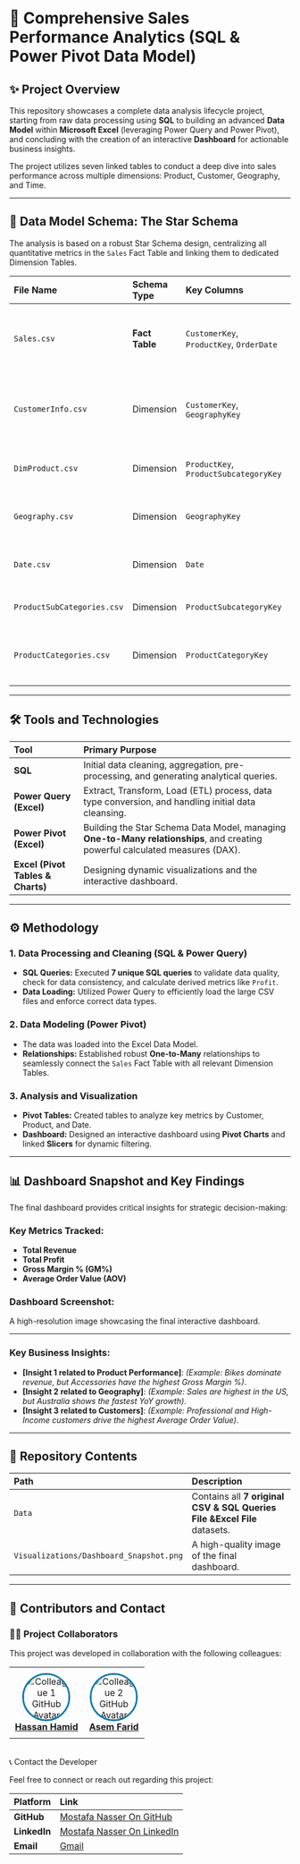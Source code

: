 # 🚀 Comprehensive Sales Performance Analytics (SQL & Power Pivot Data Model)

## ✨ Project Overview

This repository showcases a complete data analysis lifecycle project, starting from raw data processing using **SQL** to building an advanced **Data Model** within **Microsoft Excel** (leveraging Power Query and Power Pivot), and concluding with the creation of an interactive **Dashboard** for actionable business insights.

The project utilizes seven linked tables to conduct a deep dive into sales performance across multiple dimensions: Product, Customer, Geography, and Time.

---

## 📂 Data Model Schema: The Star Schema

The analysis is based on a robust Star Schema design, centralizing all quantitative metrics in the `Sales` Fact Table and linking them to dedicated Dimension Tables.

| File Name | Schema Type | Key Columns | Description |
| :--- | :--- | :--- | :--- |
| `Sales.csv` | **Fact Table** | `CustomerKey`, `ProductKey`, `OrderDate` | Details of each transaction (Sales Amount, Cost, Profit). |
| `CustomerInfo.csv` | Dimension | `CustomerKey`, `GeographyKey` | Customer demographics (Occupation, Income, Marital Status). |
| `DimProduct.csv` | Dimension | `ProductKey`, `ProductSubcategoryKey` | Product details (Color, Size, Cost, Price). |
| `Geography.csv` | Dimension | `GeographyKey` | Geographical location (City, State, Country). |
| `Date.csv` | Dimension | `Date` | Time attributes (Year, Month, Quarter). |
| `ProductSubCategories.csv` | Dimension | `ProductSubcategoryKey` | Names of product subcategories. |
| `ProductCategories.csv` | Dimension | `ProductCategoryKey` | Names of product main categories (e.g., Bikes, Clothing). |

---

## 🛠️ Tools and Technologies

| Tool | Primary Purpose |
| :--- | :--- |
| **SQL** | Initial data cleaning, aggregation, pre-processing, and generating analytical queries. |
| **Power Query (Excel)** | Extract, Transform, Load (ETL) process, data type conversion, and handling initial data cleansing. |
| **Power Pivot (Excel)** | Building the Star Schema Data Model, managing **One-to-Many relationships**, and creating powerful calculated measures (DAX). |
| **Excel (Pivot Tables & Charts)** | Designing dynamic visualizations and the interactive dashboard. |

---

## ⚙️ Methodology

### 1. Data Processing and Cleaning (SQL & Power Query)

* **SQL Queries:** Executed **7 unique SQL queries** to validate data quality, check for data consistency, and calculate derived metrics like `Profit`.
* **Data Loading:** Utilized Power Query to efficiently load the large CSV files and enforce correct data types.

### 2. Data Modeling (Power Pivot)

* The data was loaded into the Excel Data Model.
* **Relationships:** Established robust **One-to-Many** relationships to seamlessly connect the `Sales` Fact Table with all relevant Dimension Tables.

### 3. Analysis and Visualization

* **Pivot Tables:** Created tables to analyze key metrics by Customer, Product, and Date.
* **Dashboard:** Designed an interactive dashboard using **Pivot Charts** and linked **Slicers** for dynamic filtering.

---

## 📊 Dashboard Snapshot and Key Findings

The final dashboard provides critical insights for strategic decision-making:

### Key Metrics Tracked:

* **Total Revenue**
* **Total Profit**
* **Gross Margin % (GM%)**
* **Average Order Value (AOV)**

### Dashboard Screenshot:

A high-resolution image showcasing the final interactive dashboard.



***

### Key Business Insights:

* **[Insight 1 related to Product Performance]**: *(Example: Bikes dominate revenue, but Accessories have the highest Gross Margin %)*.
* **[Insight 2 related to Geography]**: *(Example: Sales are highest in the US, but Australia shows the fastest YoY growth)*.
* **[Insight 3 related to Customers]**: *(Example: Professional and High-Income customers drive the highest Average Order Value)*.

---

## 📁 Repository Contents

| Path | Description |
| :--- | :--- |
| `Data` | Contains all **7 original CSV & SQL Queries File &Excel File** datasets. |
| `Visualizations/Dashboard_Snapshot.png` | A high-quality image of the final dashboard. |

---

## 🤝 Contributors and Contact

### 🧑‍💻 Project Collaborators

This project was developed in collaboration with the following colleagues:

<table style="width:100%; border:none;">
  <tr>
    <td style="text-align:center; padding:10px; border:none;">
      <a href="https://github.com/HassanZoghly">
        <img src="https://avatars.githubusercontent.com/u/114166268?v=4?s=100&v=4" alt="Colleague 1 GitHub Avatar" width="80" style="border-radius: 50%; border: 3px solid #0077b5;">
        <br>
        <strong>Hassan Hamid</strong>
      </a>
    </td>
    <td style="text-align:center; padding:10px; border:none;">
      <a href="https://github.com/AsemFared435/">
        <img src="https://avatars.githubusercontent.com/u/200077218?v=4?s=100&v=4" alt="Colleague 2 GitHub Avatar" width="80" style="border-radius: 50%; border: 3px solid #0077b5;">
        <br>
        <strong>Asem Farid</strong>
      </a>
    </td>
  </tr>
</table>

<br>
📞 Contact the Developer

Feel free to connect or reach out regarding this project:

| Platform | Link |
| :--- | :--- |
| **GitHub** | [Mostafa Nasser On GitHub](https://github.com/moustafa-nasser) |
| **LinkedIn** | [Mostafa Nasser On LinkedIn](https://www.linkedin.com/in/mostafa-nasser-876442322/) |
| **Email** | [Gmail](mailto:mostafa4businesses@gmail.com) |
